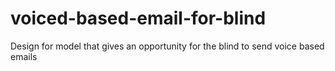 # voiced-based-email-for-blind
Design for model that gives an opportunity for the blind to send voice based emails  

